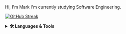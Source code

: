 Hi, I'm Mark
I'm currently studying Software Engineering.

[![GitHub Streak](http://github-readme-streak-stats.herokuapp.com?user=Mark-Randria&theme=tokyonight&hide_border=true&date_format=M%20j%5B%2C%20Y%5D)](https://git.io/streak-stats)

<details>
    <summary><b>🛠️ Languages & Tools</b></summary><br/>
    <img width="8%" src="https://cdn.jsdelivr.net/gh/devicons/devicon/icons/html5/html5-original.svg" />
    <img width="8%" src="https://cdn.jsdelivr.net/gh/devicons/devicon/icons/css3/css3-original.svg" />
    <img width="8%" src="https://cdn.jsdelivr.net/gh/devicons/devicon/icons/javascript/javascript-original.svg" />
    <img width="8%" src="https://cdn.jsdelivr.net/gh/devicons/devicon/icons/typescript/typescript-original.svg" />
    <img width="8%" src="https://cdn.jsdelivr.net/gh/devicons/devicon/icons/react/react-original.svg" />
    <img width="8%" src="https://cdn.jsdelivr.net/gh/devicons/devicon/icons/nextjs/nextjs-original-wordmark.svg" />
    <img width="8%" src="https://cdn.jsdelivr.net/gh/devicons/devicon/icons/materialui/materialui-original.svg" />
    <img width="8%" src="https://cdn.jsdelivr.net/gh/devicons/devicon/icons/nodejs/nodejs-original-wordmark.svg" />
    <img width="8%" src="https://cdn.jsdelivr.net/gh/devicons/devicon/icons/mysql/mysql-original.svg" />
    <img width="8%" src="https://cdn.jsdelivr.net/gh/devicons/devicon/icons/git/git-original.svg" />
</details>
